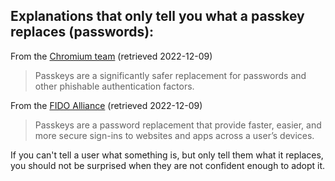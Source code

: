 ## Explanations that only tell you what a passkey replaces (passwords):

From the [Chromium team](https://blog.chromium.org/2022/12/introducing-passkeys-in-chrome.html) (retrieved 2022-12-09)
> Passkeys are a significantly safer replacement for passwords and other phishable authentication factors. 

From the [FIDO Alliance](https://fidoalliance.org/passkeys/) (retrieved 2022-12-09)
> Passkeys are a password replacement that provide faster, easier, and more secure sign-ins to websites and apps across a user’s devices.

If you can't tell a user what something is, but only tell them what it replaces, you should not be surprised when they are not confident enough to adopt it.
